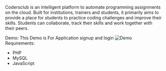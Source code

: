 
Codersclub is an intelligent platform to automate programming assignments on the cloud. Built for institutions, trainers and students, it primarily aims to provide a place for students to practice coding challenges and improve their skills. Students can collaborate, track their skills and work together with their peers.

Demo:
This Demo is For Application signup and login
![Demo]()
Requirements:
* PHP 
* MySQL
* JavaScript






